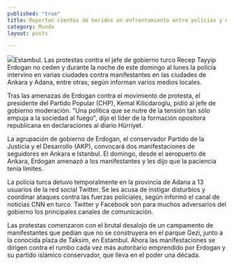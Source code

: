 ```yaml
---
published: "true"
title: Reportan cientos de heridos en enfrentamiento entre policías y manifestantes turcos
category: Mundo
layout: posts

---
```


![](http://i.imgur.com/8FzIY1bm.jpg)Estambul. Las protestas contra el jefe de gobierno turco Recep Tayyip Erdogan no ceden y durante la noche de este domingo al lunes la policía intervino en varias ciudades contra manifestantes en las ciudades de Ankara y Adana, entre otras, según informan varios medios locales.

Tras las amenazas de Erdogan contra el movimiento de protesta, el presidente del Partido Popular (CHP), Kemal Kilicdaroglu, pidió al jefe de gobierno moderación. "Una política que se nutre de la tensión tan sólo empuja a la sociedad al fuego", dijo el líder de la formación opositora republicana en declaraciones al diario Hürriyet.

La agrupación de gobierno de Erdogan, el conservador Partido de la Justicia y el Desarrollo (AKP), convocará dos manifestaciones de seguidores en Ankara e Istanbul. El domingo, desde el aeropuerto de Ankara, Erdogan amenazó a los manifestantes y les dijo que la paciencia tenía límites.

La policía turca detuvo temporalmente en la provincia de Adana a 13 usuarios de la red social Twitter. Se les acusa de instigar disturbios y coordinar ataques contra las fuerzas policiales, según informó el canal de noticias CNN en turco. Twitter y Facebook son para muchos adversarios del gobierno los principales canales de comunicación.

Las protestas comenzaron con el brutal desalojo de un campamento de manifestantes que pedían que no se construyera en el parque Gezi, junto a la conocida plaza de Taksim, en Estambul. Ahora las manifestaciones se dirigen contra el rumbo cada vez más autoritario emprendido por Erdogan y su partido islámico conservador, que lleva en el poder una década.
